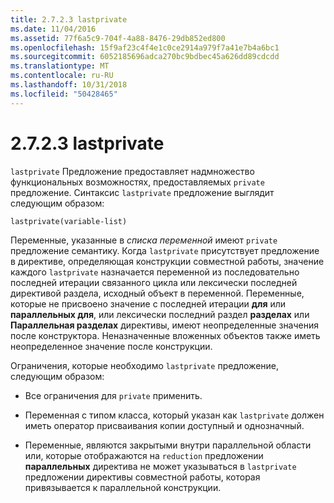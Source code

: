 ```yaml
---
title: 2.7.2.3 lastprivate
ms.date: 11/04/2016
ms.assetid: 77f6a5c9-704f-4a88-8476-29db852ed800
ms.openlocfilehash: 15f9af23c4f4e1c0ce2914a979f7a41e7b4a6bc1
ms.sourcegitcommit: 6052185696adca270bc9bdbec45a626dd89cdcdd
ms.translationtype: MT
ms.contentlocale: ru-RU
ms.lasthandoff: 10/31/2018
ms.locfileid: "50428465"
---
```

# <a name="2723-lastprivate"></a>2.7.2.3 lastprivate

`lastprivate` Предложение предоставляет надмножество функциональных возможностях, предоставляемых `private` предложение. Синтаксис `lastprivate` предложение выглядит следующим образом:

```
lastprivate(variable-list)
```

Переменные, указанные в *списка переменной* имеют `private` предложение семантику. Когда `lastprivate` присутствует предложение в директиве, определяющая конструкции совместной работы, значение каждого `lastprivate` назначается переменной из последовательно последней итерации связанного цикла или лексически последней директивой раздела, исходный объект в переменной. Переменные, которые не присвоено значение с последней итерации **для** или **параллельных для**, или лексически последний раздел **разделах** или  **Параллельная разделах** директивы, имеют неопределенные значения после конструктора. Неназначенные вложенных объектов также иметь неопределенное значение после конструкции.

Ограничения, которые необходимо `lastprivate` предложение, следующим образом:

- Все ограничения для `private` применить.

- Переменная с типом класса, который указан как `lastprivate` должен иметь оператор присваивания копии доступный и однозначный.

- Переменные, являются закрытыми внутри параллельной области или, которые отображаются на `reduction` предложении **параллельных** директива не может указываться в `lastprivate` предложении директивы совместной работы, которая привязывается к параллельной конструкции.